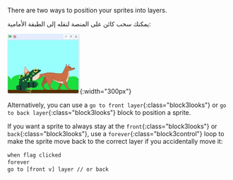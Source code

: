 There are two ways to position your sprites into layers.

يمكنك سحب كائن على المنصة لنقله إلى الطبقة الأمامية:

![Dragging a sprite on the Stage to move it to the front, then dragging another sprite on the Stage to move it to the front.](images/drag-sprite-change-layers.gif){:width="300px"}

Alternatively, you can use a `go to front layer`{:class="block3looks"} or `go to back layer`{:class="block3looks"} block to position a sprite.

If you want a sprite to always stay at the `front`{:class="block3looks"} or `back`{:class="block3looks"}, use a `forever`{:class="block3control"} loop to make the sprite move back to the correct layer if you accidentally move it:

```blocks3
when flag clicked
forever
go to [front v] layer // or back
```

